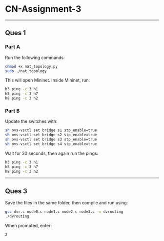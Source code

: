 # CN-Assignment-3

---

## Ques 1

### Part A

Run the following commands:

```bash
chmod +x nat_topology.py
sudo ./nat_topology
```

This will open Mininet. Inside Mininet, run:

```bash
h3 ping -c 3 h1
h5 ping -c 3 h7
h8 ping -c 3 h2
```

### Part B

Update the switches with:

```bash
sh ovs-vsctl set bridge s1 stp_enable=true
sh ovs-vsctl set bridge s2 stp_enable=true  
sh ovs-vsctl set bridge s3 stp_enable=true  
sh ovs-vsctl set bridge s4 stp_enable=true 
```

Wait for 30 seconds, then again run the pings:

```bash
h3 ping -c 3 h1
h5 ping -c 3 h7
h8 ping -c 3 h2
```

---

## Ques 3

Save the files in the same folder, then compile and run using:

```bash
gcc dvr.c node0.c node1.c node2.c node3.c -o dvrouting
./dvrouting
```

When prompted, enter:

```bash
2
```
